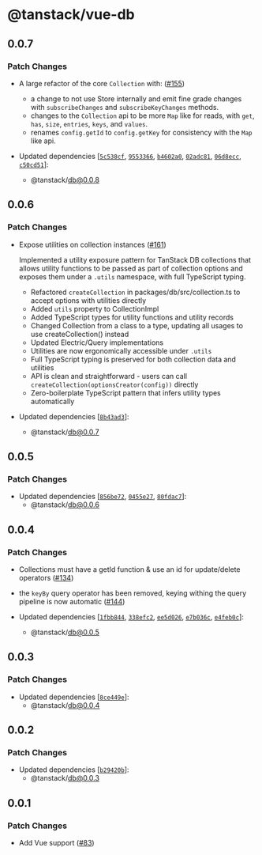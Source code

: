 # @tanstack/vue-db

## 0.0.7

### Patch Changes

- A large refactor of the core `Collection` with: ([#155](https://github.com/TanStack/db/pull/155))

  - a change to not use Store internally and emit fine grade changes with `subscribeChanges` and `subscribeKeyChanges` methods.
  - changes to the `Collection` api to be more `Map` like for reads, with `get`, `has`, `size`, `entries`, `keys`, and `values`.
  - renames `config.getId` to `config.getKey` for consistency with the `Map` like api.

- Updated dependencies [[`5c538cf`](https://github.com/TanStack/db/commit/5c538cf03573512a8d1bbde96962a9f7ca014708), [`9553366`](https://github.com/TanStack/db/commit/955336604a286d7992f9506cb1c76ecf150d0432), [`b4602a0`](https://github.com/TanStack/db/commit/b4602a071cb6866bb1338e30d5802220b0d1fc49), [`02adc81`](https://github.com/TanStack/db/commit/02adc813177cbb44ab6245cc9821142e9cf97876), [`06d8ecc`](https://github.com/TanStack/db/commit/06d8eccc5aaabc194c31ea89c9b4191e2aa68180), [`c50cd51`](https://github.com/TanStack/db/commit/c50cd51ac8030b391cd9d84e8cd8b8fb57cb8ca5)]:
  - @tanstack/db@0.0.8

## 0.0.6

### Patch Changes

- Expose utilities on collection instances ([#161](https://github.com/TanStack/db/pull/161))

  Implemented a utility exposure pattern for TanStack DB collections that allows utility functions to be passed as part of collection options and exposes them under a `.utils` namespace, with full TypeScript typing.

  - Refactored `createCollection` in packages/db/src/collection.ts to accept options with utilities directly
  - Added `utils` property to CollectionImpl
  - Added TypeScript types for utility functions and utility records
  - Changed Collection from a class to a type, updating all usages to use createCollection() instead
  - Updated Electric/Query implementations
  - Utilities are now ergonomically accessible under `.utils`
  - Full TypeScript typing is preserved for both collection data and utilities
  - API is clean and straightforward - users can call `createCollection(optionsCreator(config))` directly
  - Zero-boilerplate TypeScript pattern that infers utility types automatically

- Updated dependencies [[`8b43ad3`](https://github.com/TanStack/db/commit/8b43ad305b277560aed660c31cf1409d22ed1e47)]:
  - @tanstack/db@0.0.7

## 0.0.5

### Patch Changes

- Updated dependencies [[`856be72`](https://github.com/TanStack/db/commit/856be725a6299374a3a97c88b50bd5d7bb94b783), [`0455e27`](https://github.com/TanStack/db/commit/0455e27f50d69b1e1887b841dc2f262f4de4c55d), [`80fdac7`](https://github.com/TanStack/db/commit/80fdac76389ea741f5743bc788df375f63fb767b)]:
  - @tanstack/db@0.0.6

## 0.0.4

### Patch Changes

- Collections must have a getId function & use an id for update/delete operators ([#134](https://github.com/TanStack/db/pull/134))

- the `keyBy` query operator has been removed, keying withing the query pipeline is now automatic ([#144](https://github.com/TanStack/db/pull/144))

- Updated dependencies [[`1fbb844`](https://github.com/TanStack/db/commit/1fbb8447d8425d37cb9ab4f078ffab999b28b06c), [`338efc2`](https://github.com/TanStack/db/commit/338efc229c3794da5ac373b8b26143e379433407), [`ee5d026`](https://github.com/TanStack/db/commit/ee5d026715962dd0232fcaca513a8fac9189dce2), [`e7b036c`](https://github.com/TanStack/db/commit/e7b036ce6ebd17c94cc944d6d96ca2c645921c3e), [`e4feb0c`](https://github.com/TanStack/db/commit/e4feb0c214835675b47f0aa18a72d004a423df03)]:
  - @tanstack/db@0.0.5

## 0.0.3

### Patch Changes

- Updated dependencies [[`8ce449e`](https://github.com/TanStack/db/commit/8ce449ed6d070e9e591d1b74b0db5fed7a3fc92f)]:
  - @tanstack/db@0.0.4

## 0.0.2

### Patch Changes

- Updated dependencies [[`b29420b`](https://github.com/TanStack/db/commit/b29420bcdae30dfeffeef63a8753b83306a54e5a)]:
  - @tanstack/db@0.0.3

## 0.0.1

### Patch Changes

- Add Vue support ([#83](https://github.com/TanStack/db/pull/83))
